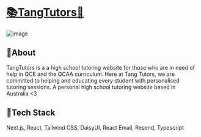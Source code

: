 # [📚TangTutors📖](http://tangtutors.com)
![image](https://github.com/Spurkus/TangTutors/assets/89559431/fb1777a5-ba19-4101-9bfa-d2aa14dd3fbd)

## 📙About

TangTutors is a a high school tutoring website for those who are in need of help in QCE and the QCAA curriculum. Here at Tang Tutors, we are committed to helping and educating every student with personalised tutoring sessions.
A personal high school tutoring website based in Australia <3

## 💪Tech Stack
Next.js, React, Tailwind CSS, DaisyUI, React Email, Resend, Typescript
